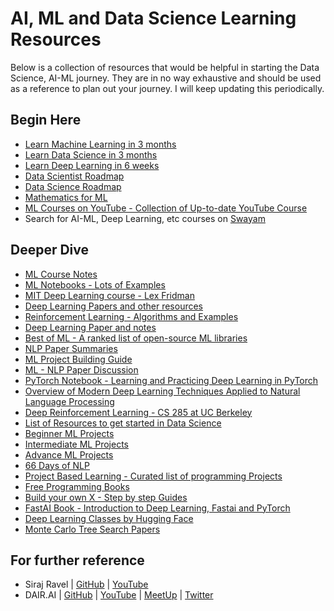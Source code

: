 
# AI, ML and Data Science Learning Resources

Below is a collection of resources that would be helpful in starting
the Data Science, AI-ML journey. They are in no way exhaustive and 
should be used as a reference to plan out your journey. 
I will keep updating this periodically.


## Begin Here

- [Learn Machine Learning in 3 months](https://github.com/llSourcell/Learn_Machine_Learning_in_3_Months)
- [Learn Data Science in 3 months](https://github.com/llSourcell/Learn_Data_Science_in_3_Months)
- [Learn Deep Learning in 6 weeks](https://github.com/llSourcell/Learn_Deep_Learning_in_6_Weeks)
- [Data Scientist Roadmap](https://github.com/MrMimic/data-scientist-roadmap)
- [Data Science Roadmap](https://github.com/66daysofdata/datascienceroadmap)
- [Mathematics for ML](https://github.com/dair-ai/Mathematics-for-ML)
- [ML Courses on YouTube - Collection of Up-to-date YouTube Course](https://github.com/dair-ai/ML-YouTube-Courses)
- Search for AI-ML, Deep Learning, etc courses on [Swayam](https://swayam.gov.in/explorer)

## Deeper Dive


- [ML Course Notes](https://github.com/dair-ai/ML-Course-Notes)
- [ML Notebooks - Lots of Examples](https://github.com/dair-ai/ML-Notebooks)
- [MIT Deep Learning course - Lex Fridman](https://github.com/lexfridman/mit-deep-learning)
- [Deep Learning Papers and other resources](https://github.com/endymecy/awesome-deeplearning-resources)
- [Reinforcement Learning - Algorithms and Examples](https://github.com/dennybritz/reinforcement-learning)
- [Deep Learning Paper and notes](https://github.com/dennybritz/deeplearning-papernotes)
- [Best of ML - A ranked list of open-source ML libraries](https://github.com/ml-tooling/best-of-ml-python)
- [NLP Paper Summaries](https://github.com/dair-ai/nlp_paper_summaries)
- [ML Project Building Guide](https://github.com/dair-ai/awesome-ML-projects-guide)
- [ML - NLP Paper Discussion](https://github.com/dair-ai/ml-nlp-paper-discussions)
- [PyTorch Notebook - Learning and Practicing Deep Learning in PyTorch](https://github.com/dair-ai/pytorch_notebooks)
- [Overview of Modern Deep Learning Techniques Applied to Natural Language Processing](https://github.com/omarsar/nlp_overview)
- [Deep Reinforcement Learning - CS 285 at UC Berkeley](http://rail.eecs.berkeley.edu/deeprlcourse/)
- [List of Resources to get started in Data Science](https://github.com/66daysofdata/Resources)
- [Beginner ML Projects](https://github.com/66daysofdata/Beginner-ML-Projects)
- [Intermediate ML Projects](https://github.com/66daysofdata/Intermediate-ML-Projects)
- [Advance ML Projects](https://github.com/66daysofdata/Advanced-ML-Projects)
- [66 Days of NLP](https://github.com/ThinamXx/66Days__NaturalLanguageProcessing)
- [Project Based Learning - Curated list of programming Projects](https://github.com/practical-tutorials/project-based-learning)
- [Free Programming Books](https://github.com/EbookFoundation/free-programming-books)
- [Build your own X - Step by step Guides](https://github.com/codecrafters-io/build-your-own-x)
- [FastAI Book - Introduction to Deep Learning, Fastai and PyTorch](https://github.com/fastai/fastbook)
- [Deep Learning Classes by Hugging Face](https://github.com/huggingface/deep-rl-class)
- [Monte Carlo Tree Search Papers](https://github.com/benedekrozemberczki/awesome-monte-carlo-tree-search-papers)


## For further reference

- Siraj Ravel | [GitHub](https://github.com/llSourcell) | [YouTube](https://www.youtube.com/c/sirajraval)
- DAIR.AI | [GitHub](https://github.com/dair-ai) | [YouTube](https://www.youtube.com/c/OmarSar27) | [MeetUp](https://www.meetup.com/dair-ai/?_cookie-check=q4dm39GfB2KnaGiN) | [Twitter](https://twitter.com/omarsar0)



